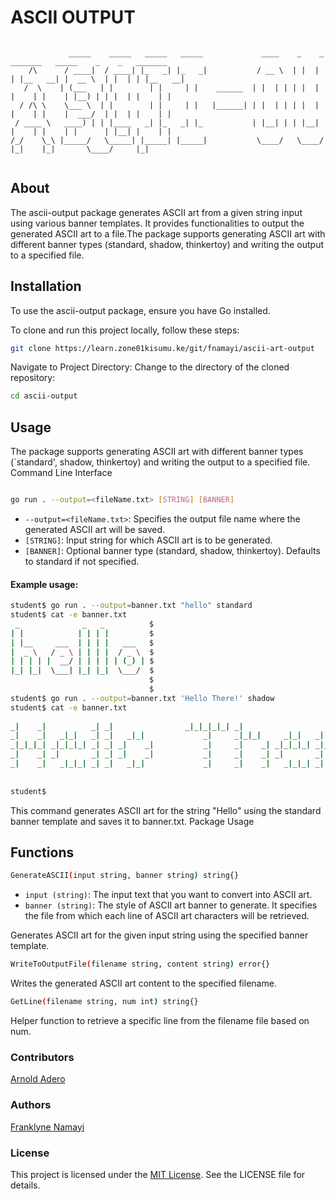 # ASCII OUTPUT
```

             _____    _____   _____   _____             ____    _    _   _______   _____    _    _   _______  
    /\      / ____|  / ____| |_   _| |_   _|           / __ \  | |  | | |__   __| |  __ \  | |  | | |__   __| 
   /  \    | (___   | |        | |     | |    ______  | |  | | | |  | |    | |    | |__) | | |  | |    | |    
  / /\ \    \___ \  | |        | |     | |   |______| | |  | | | |  | |    | |    |  ___/  | |  | |    | |    
 / ____ \   ____) | | |____   _| |_   _| |_           | |__| | | |__| |    | |    | |      | |__| |    | |    
/_/    \_\ |_____/   \_____| |_____| |_____|           \____/   \____/     |_|    |_|       \____/     |_|    
                                                                                                              

```

## About

The ascii-output package generates ASCII art from a given string input using various banner templates. It provides functionalities to output the generated ASCII art to a file.The package supports generating ASCII art with different banner types (standard, shadow, thinkertoy) and writing the output to a specified file.



## Installation

To use the ascii-output package, ensure you have Go installed.

To clone and run this project locally, follow these steps:
```bash
git clone https://learn.zone01kisumu.ke/git/fnamayi/ascii-art-output
```
Navigate to Project Directory:
Change to the directory of the cloned repository:

```bash
cd ascii-output
```


## Usage

The package supports generating ASCII art with different banner types (`standard', shadow, thinkertoy) and writing the output to a specified file.
Command Line Interface

``` bash

go run . --output=<fileName.txt> [STRING] [BANNER]
```

* `--output=<fileName.txt>`: Specifies the output file name where the generated ASCII art will be saved.
* `[STRING]`: Input string for which ASCII art is to be generated.
* ``[BANNER]``: Optional banner type (standard, shadow, thinkertoy). Defaults to standard if not specified.

#### Example usage:

```bash
student$ go run . --output=banner.txt "hello" standard
student$ cat -e banner.txt
 _              _   _          $
| |            | | | |         $
| |__     ___  | | | |   ___   $
|  _ \   / _ \ | | | |  / _ \  $
| | | | |  __/ | | | | | (_) | $
|_| |_|  \___| |_| |_|  \___/  $
                               $
                               $
student$ go run . --output=banner.txt 'Hello There!' shadow
student$ cat -e banner.txt
                                                                                         $
_|    _|          _| _|                _|_|_|_|_| _|                                  _| $
_|    _|   _|_|   _| _|   _|_|             _|     _|_|_|     _|_|   _|  _|_|   _|_|   _| $
_|_|_|_| _|_|_|_| _| _| _|    _|           _|     _|    _| _|_|_|_| _|_|     _|_|_|_| _| $
_|    _| _|       _| _| _|    _|           _|     _|    _| _|       _|       _|          $
_|    _|   _|_|_| _| _|   _|_|             _|     _|    _|   _|_|_| _|         _|_|_| _| $
                                                                                         $
                                                                                         $
student$
```
This command generates ASCII art for the string "Hello" using the standard banner template and saves it to banner.txt.
Package Usage


## Functions
```bash 
GenerateASCII(input string, banner string) string{}
```
* `input (string)`: The input text that you want to convert into ASCII art.
* `banner (string)`: The style of ASCII art banner to generate. It specifies the file from which each line of ASCII art characters will be retrieved.

Generates ASCII art for the given input string using the specified banner template.
```bash
WriteToOutputFile(filename string, content string) error{}
```
Writes the generated ASCII art content to the specified filename.
```bash
GetLine(filename string, num int) string{}
```
Helper function to retrieve a specific line from the filename file based on num.

### Contributors

 [Arnold Adero](https://github.com/arnoldadero)

### Authors

[Franklyne Namayi](https://github.com/fnamayi)

### License

This project is licensed under the [MIT License](/LICENSE). See the LICENSE file for details.
